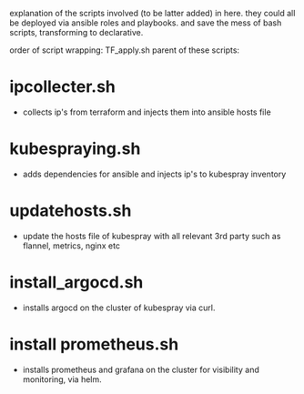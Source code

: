 explanation of the scripts involved (to be latter added) in here.
they could all be deployed via ansible roles and playbooks. and save the mess of bash scripts, transforming to declarative. 

order of script wrapping:
TF_apply.sh parent of these scripts:     
# ipcollecter.sh
  - collects ip's from terraform and injects them into ansible hosts file
# kubespraying.sh
  - adds dependencies for ansible and injects ip's to kubespray inventory
# updatehosts.sh
  - update the hosts file of kubespray with all relevant 3rd party such as flannel, metrics, nginx etc
# install_argocd.sh
  - installs argocd on the cluster of kubespray via curl.
# install prometheus.sh
  - installs prometheus and grafana on the cluster for visibility and monitoring, via helm.
 
